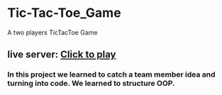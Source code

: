 # Tic-Tac-Toe_Game
A two players TicTacToe Game

## live server: [Click to play](https://efs0-cod3.github.io/Tic-Tac-Toe_Game/)

### In this project we learned to catch a team member idea and turning into code. We learned to structure OOP.
